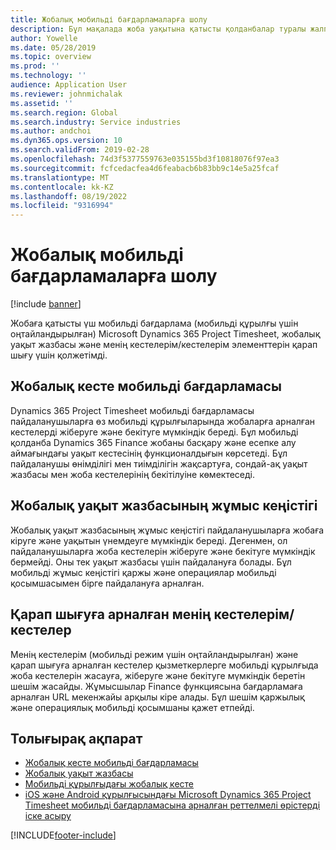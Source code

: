 ```yaml
---
title: Жобалық мобильді бағдарламаларға шолу
description: Бұл мақалада жоба уақытына қатысты қолданбалар туралы жалпы ақпарат берілген Microsoft Dynamics 365 Project Timesheet, Project Time Entry және Мобильді құрылғыда қолжетімді Менің уақыт кестелерім/уақыт кестелерім.
author: Yowelle
ms.date: 05/28/2019
ms.topic: overview
ms.prod: ''
ms.technology: ''
audience: Application User
ms.reviewer: johnmichalak
ms.assetid: ''
ms.search.region: Global
ms.search.industry: Service industries
ms.author: andchoi
ms.dyn365.ops.version: 10
ms.search.validFrom: 2019-02-28
ms.openlocfilehash: 74d3f5377559763e035155bd3f10818076f97ea3
ms.sourcegitcommit: fcfcedacfea4d6feabacb6b83bb9c14e5a25fcaf
ms.translationtype: MT
ms.contentlocale: kk-KZ
ms.lasthandoff: 08/19/2022
ms.locfileid: "9316994"
---
```

# <a name="project-mobile-applications-overview"></a>Жобалық мобильді бағдарламаларға шолу

[!include [banner](../includes/banner.md)]

Жобаға қатысты үш мобильді бағдарлама (мобильді құрылғы үшін оңтайландырылған) Microsoft Dynamics 365 Project Timesheet, жобалық уақыт жазбасы және менің кестелерім/кестелерім элементтерін қарап шығу үшін қолжетімді.

## <a name="project-timesheet-mobile-app"></a>Жобалық кесте мобильді бағдарламасы

Dynamics 365 Project Timesheet мобильді бағдарламасы пайдаланушыларға өз мобильді құрылғыларында жобаларға арналған кестелерді жіберуге және бекітуге мүмкіндік береді. Бұл мобильді қолданба Dynamics 365 Finance жобаны басқару және есепке алу аймағындағы уақыт кестесінің функционалдығын көрсетеді. Бұл пайдаланушы өнімділігі мен тиімділігін жақсартуға, сондай-ақ уақыт жазбасы мен жоба кестелерінің бекітілуіне көмектеседі.

## <a name="project-time-entry-workspace"></a>Жобалық уақыт жазбасының жұмыс кеңістігі

Жобалық уақыт жазбасының жұмыс кеңістігі пайдаланушыларға жобаға кіруге және уақытын үнемдеуге мүмкіндік береді. Дегенмен, ол пайдаланушыларға жоба кестелерін жіберуге және бекітуге мүмкіндік бермейді. Оны тек уақыт жазбасы үшін пайдалануға болады. Бұл мобильді жұмыс кеңістігі қаржы және операциялар мобильді қосымшасымен бірге пайдалануға арналған.

## <a name="my-timesheetstimesheets-for-my-review"></a>Қарап шығуға арналған менің кестелерім/кестелер

Менің кестелерім (мобильді режим үшін оңтайландырылған) және қарап шығуға арналған кестелер қызметкерлерге мобильді құрылғыда жоба кестелерін жасауға, жіберуге және бекітуге мүмкіндік беретін шешім жасайды. Жұмысшылар Finance функциясына бағдарламаға арналған URL мекенжайы арқылы кіре алады. Бұл шешім қаржылық және операциялық мобильді қосымшаны қажет етпейді.

## <a name="for-more-information"></a>Толығырақ ақпарат

- [Жобалық кесте мобильді бағдарламасы](project-timesheet.md)
- [Жобалық уақыт жазбасы](project-time-entry-mobile-workspace.md)
- [Мобильді құрылғыдағы жобалық кесте](Mobile-timesheets.md)
- [iOS және Android құрылғысындағы Microsoft Dynamics 365 Project Timesheet мобильді бағдарламасына арналған реттелмелі өрістерді іске асыру](custom-fields-mobile.md)

[!INCLUDE[footer-include](../includes/footer-banner.md)]

